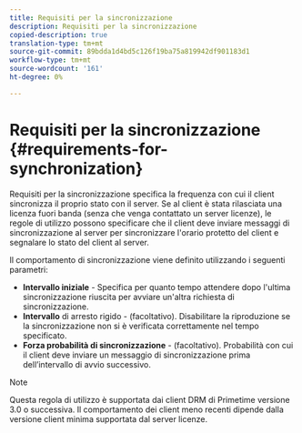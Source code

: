 ```yaml
---
title: Requisiti per la sincronizzazione
description: Requisiti per la sincronizzazione
copied-description: true
translation-type: tm+mt
source-git-commit: 89bdda1d4bd5c126f19ba75a819942df901183d1
workflow-type: tm+mt
source-wordcount: '161'
ht-degree: 0%

---
```



# Requisiti per la sincronizzazione {#requirements-for-synchronization}

Requisiti per la sincronizzazione specifica la frequenza con cui il client sincronizza il proprio stato con il server. Se al client è stata rilasciata una licenza fuori banda (senza che venga contattato un server licenze), le regole di utilizzo possono specificare che il client deve inviare messaggi di sincronizzazione al server per sincronizzare l&#39;orario protetto del client e segnalare lo stato del client al server.

Il comportamento di sincronizzazione viene definito utilizzando i seguenti parametri:

* **Intervallo iniziale**  - Specifica per quanto tempo attendere dopo l&#39;ultima sincronizzazione riuscita per avviare un&#39;altra richiesta di sincronizzazione.
* **Intervallo**  di arresto rigido - (facoltativo). Disabilitare la riproduzione se la sincronizzazione non si è verificata correttamente nel tempo specificato.
* **Forza probabilità di sincronizzazione**  - (facoltativo). Probabilità con cui il client deve inviare un messaggio di sincronizzazione prima dell’intervallo di avvio successivo.

>[!NOTE]
>
>Questa regola di utilizzo è supportata dai client DRM di Primetime versione 3.0 o successiva. Il comportamento dei client meno recenti dipende dalla versione client minima supportata dal server licenze.
